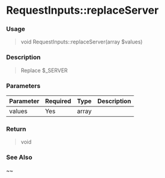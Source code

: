 
# RequestInputs::replaceServer 

### Usage

> void RequestInputs::replaceServer(array $values)

### Description

> Replace $_SERVER

### Parameters

Parameter | Required | Type | Description
------------- |------------- |------------- |------------- 
values | Yes | array |

### Return
> void 
### See Also

~~



